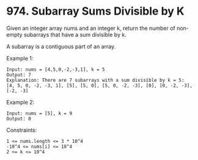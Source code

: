 # 974. Subarray Sums Divisible by K

Given an integer array nums and an integer k, return the number of non-empty subarrays that have a sum divisible by k.

A subarray is a contiguous part of an array.

 

Example 1:

    Input: nums = [4,5,0,-2,-3,1], k = 5
    Output: 7
    Explanation: There are 7 subarrays with a sum divisible by k = 5:
    [4, 5, 0, -2, -3, 1], [5], [5, 0], [5, 0, -2, -3], [0], [0, -2, -3], [-2, -3]

Example 2:

    Input: nums = [5], k = 9
    Output: 0

 

Constraints:

    1 <= nums.length <= 3 * 10^4
    -10^4 <= nums[i] <= 10^4
    2 <= k <= 10^4

